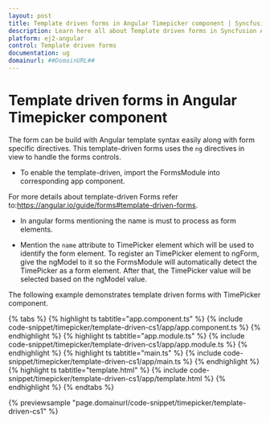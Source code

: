 ```yaml
---
layout: post
title: Template driven forms in Angular Timepicker component | Syncfusion
description: Learn here all about Template driven forms in Syncfusion Angular Timepicker component of Syncfusion Essential JS 2 and more.
platform: ej2-angular
control: Template driven forms 
documentation: ug
domainurl: ##DomainURL##
---
```


# Template driven forms in Angular Timepicker component

The form can be build with Angular template syntax easily along with form specific directives. This template-driven forms uses the `ng` directives in view to handle the forms controls.

* To enable the template-driven,  import the FormsModule into corresponding app component.

For more details about template-driven Forms refer to:<https://angular.io/guide/forms#template-driven-forms>.

* In angular forms mentioning the name is must to process as form elements.

* Mention the `name` attribute to TimePicker element which will be used to identify the form element. To register an TimePicker element to ngForm,  give the ngModel  to it so the FormsModule will  automatically detect the TimePicker as a form element. After that, the TimePicker value will be selected based on the ngModel value.

The following example  demonstrates template driven forms with TimePicker component.

{% tabs %}
{% highlight ts tabtitle="app.component.ts" %}
{% include code-snippet/timepicker/template-driven-cs1/app/app.component.ts %}
{% endhighlight %}
{% highlight ts tabtitle="app.module.ts" %}
{% include code-snippet/timepicker/template-driven-cs1/app/app.module.ts %}
{% endhighlight %}
{% highlight ts tabtitle="main.ts" %}
{% include code-snippet/timepicker/template-driven-cs1/app/main.ts %}
{% endhighlight %}
{% highlight ts tabtitle="template.html" %}
{% include code-snippet/timepicker/template-driven-cs1/app/template.html %}
{% endhighlight %}
{% endtabs %}
  
{% previewsample "page.domainurl/code-snippet/timepicker/template-driven-cs1" %}